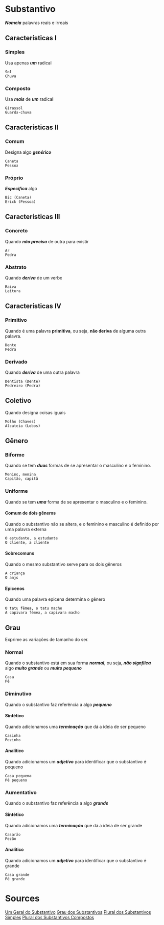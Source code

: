 # Substantivo
***Nomeia*** palavras reais e irreais
## Características I
### Simples
Usa apenas ***um*** radical
```
Sol
Chuva
```
### Composto 
Usa ***mais*** de ***um*** radical
```
Girassol
Guarda-chuva
```
## Características II
### Comum
Designa algo ***genérico***
```
Caneta
Pessoa
```
### Próprio
***Especifica*** algo
```
Bic (Caneta)
Erick (Pessoa)
```
## Características III
### Concreto
Quando ***não precisa*** de outra para existir
```
Ar
Pedra
```
### Abstrato
Quando ***deriva*** de um verbo
```
Raiva
Leitura
```
## Características IV
### Primitivo
Quando é uma palavra **primitiva**, ou seja, **não deriva** de alguma outra palavra.
```
Dente
Pedra
```
### Derivado
Quando ***deriva*** de uma outra palavra
```
Dentista (Dente)
Pedreiro (Pedra)
```
## Coletivo
Quando designa coisas iguais
```
Molho (Chaves)
Alcateia (Lobos)
```
## Gênero
### Biforme
Quando se tem ***duas*** formas de se apresentar o masculino e o feminino.
```
Menino, menina 
Capitão, capitã
```

### Uniforme
Quando se tem ***uma*** forma de se apresentar o masculino e o feminino.
#### Comum de dois gêneros

Quando o substantivo não se altera, e o feminino e masculino é definido por uma palavra externa
```
O estudante, a estudante
O cliente, a cliente
```
#### Sobrecomuns
Quando o mesmo substantivo serve para os dois gêneros
```
A criança
O anjo
```
#### Epicenos
Quando uma palavra epicena determina o gênero
```
O tatu fêmea, o tatu macho
A capivara fêmea, a capivara macho
```

## Grau
Exprime as variações de tamanho do ser.  
### Normal
Quando o substantivo está em sua forma ***normal***, ou seja, ***não signfiica*** algo ***muito grande*** ou ***muito pequeno*** 
```
Casa
Pé
```
### Diminutivo
Quando o substantivo faz referência a algo ***pequeno***
#### Sintético
Quando adicionamos uma ***terminação*** que dá a ideia de ser pequeno
```
Casinha
Pezinho
```
#### Analítico
Quando adicionamos um ***adjetivo*** para identificar que o substantivo é pequeno
```
Casa pequena
Pé pequeno
```
### Aumentativo
Quando o substantivo faz referência a algo ***grande***
#### Sintético
Quando adicionamos uma ***terminação*** que dá a ideia de ser grande
```
Casarão
Pezão
```
#### Analítico
Quando adicionamos um ***adjetivo*** para identificar que o substantivo é grande
```
Casa grande
Pé grande
```

# Sources
[Um Geral do Substantivo](https://youtu.be/8iXiBgCnGv4)
[Grau dos Substantivos](https://youtu.be/b3cefeUJDeM)
[Plural dos Substantivos Simples](https://youtu.be/O3HJCzfBzkg)
[Plural dos Substantivos Compostos](https://youtu.be/A7HQkrn2kzw)



